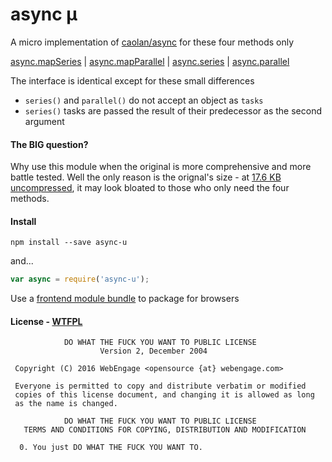 # async µ
A micro implementation of [caolan/async](https://github.com/caolan/async) for these four methods only

[async.mapSeries](https://github.com/caolan/async#map) |
[async.mapParallel](https://github.com/caolan/async#map) |
[async.series](https://github.com/caolan/async#seriestasks-callback) |
[async.parallel](https://github.com/caolan/async#parallel)

The interface is identical except for these small differences
- `series()` and `parallel()` do not accept an object as `tasks`
- `series()` tasks are passed the result of their predecessor as the second argument

#### The BIG question?
Why use this module when the original is more comprehensive and more battle tested.
Well the only reason is the orignal's size - at [17.6 KB uncompressed](https://github.com/caolan/async/blob/master/dist/async.min.js), it may look bloated to those who only need the four methods.

#### Install
```
npm install --save async-u
```

and...
```js
var async = require('async-u');
```

Use a [frontend module bundle](http://www.slant.co/topics/3900/~frontend-javascript-module-bundlers) to package for browsers

#### License - [WTFPL](http://www.wtfpl.net/)
```
            DO WHAT THE FUCK YOU WANT TO PUBLIC LICENSE
                    Version 2, December 2004

 Copyright (C) 2016 WebEngage <opensource {at} webengage.com>

 Everyone is permitted to copy and distribute verbatim or modified
 copies of this license document, and changing it is allowed as long
 as the name is changed.

            DO WHAT THE FUCK YOU WANT TO PUBLIC LICENSE
   TERMS AND CONDITIONS FOR COPYING, DISTRIBUTION AND MODIFICATION

  0. You just DO WHAT THE FUCK YOU WANT TO.
```
